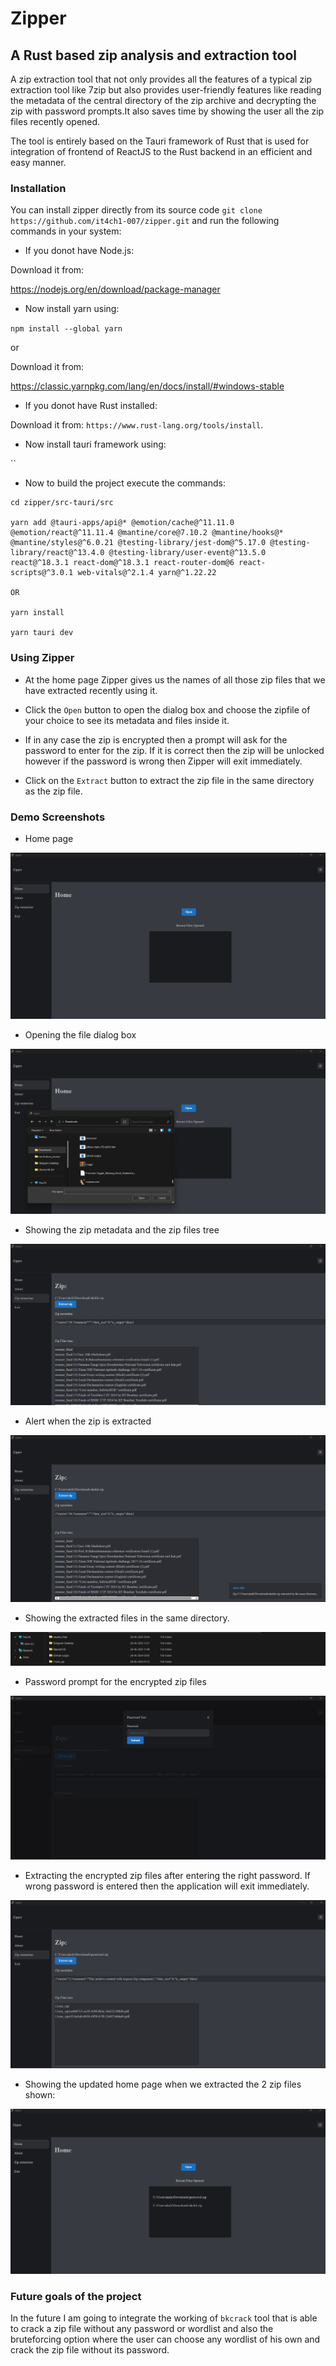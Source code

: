 # Zipper

## A Rust based zip analysis and extraction tool


A zip extraction tool that not only provides all the features of a typical zip extraction tool like 7zip but also provides user-friendly features like reading the metadata of the central directory of the zip archive and decrypting the zip with password prompts.It also saves time by showing the user all the zip files recently opened.

The tool is entirely based on the Tauri framework of Rust that is used for integration of frontend of ReactJS to the Rust backend in an efficient and easy manner. 

### Installation

You can install zipper directly from its source code `git clone https://github.com/it4ch1-007/zipper.git` and run the following commands in your system:


- If you donot have Node.js:

 Download it from: 
 
  https://nodejs.org/en/download/package-manager

- Now install yarn using: 

`npm install --global yarn`

or 

Download it from:

https://classic.yarnpkg.com/lang/en/docs/install/#windows-stable

- If you donot have Rust installed:

Download it from: `https://www.rust-lang.org/tools/install`.

- Now install tauri framework using:

``

- Now to build the project execute the commands:

```
cd zipper/src-tauri/src

yarn add @tauri-apps/api@* @emotion/cache@^11.11.0 @emotion/react@^11.11.4 @mantine/core@7.10.2 @mantine/hooks@* @mantine/styles@^6.0.21 @testing-library/jest-dom@^5.17.0 @testing-library/react@^13.4.0 @testing-library/user-event@^13.5.0 react@^18.3.1 react-dom@^18.3.1 react-router-dom@6 react-scripts@^3.0.1 web-vitals@^2.1.4 yarn@^1.22.22

OR 

yarn install

yarn tauri dev
```

### Using Zipper

- At the home page Zipper gives us the names of all those zip files that we have extracted recently using it. 

- Click the `Open` button to open the dialog box and choose the zipfile of your choice to see its metadata and files inside it.

- If in any case the zip is encrypted then a prompt will ask for the password to enter for the zip. If it is correct then the zip will be unlocked however if the password is wrong then Zipper will exit immediately.

- Click on the `Extract` button to extract the zip file in the same directory as the zip file.

### Demo Screenshots


- Home page

![alt text](image-1.png)

- Opening the file dialog box

![alt text](<Screenshot 2024-06-28 210535.png>)

- Showing the zip metadata and the zip files tree

![alt text](<Screenshot 2024-06-28 210606.png>)

- Alert when the zip is extracted 

![alt text](<Screenshot 2024-06-28 210627.png>)

- Showing the extracted files in the same directory.

![alt text](<Screenshot 2024-06-28 210653.png>)

- Password prompt for the encrypted zip files

![alt text](<Screenshot 2024-06-28 210717.png>)

- Extracting the encrypted zip files after entering the right password. If wrong password is entered then the application will exit immediately.

![alt text](<Screenshot 2024-06-28 210730.png>)

- Showing the updated home page when we extracted the 2 zip files shown:

![alt text](<Screenshot 2024-06-28 210759.png>)


### Future goals of the project

In the future I am going to integrate the working of `bkcrack` tool that is able to crack a zip file without any password or wordlist and also the bruteforcing option where the user can choose any wordlist of his own and crack the zip file without its password. 
